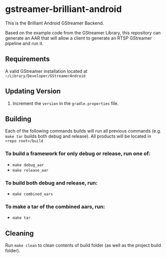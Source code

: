 # gstreamer-brilliant-android
This is the Brilliant Android GStreamer Backend.

Based on the example code from the GStreamer Library, this repository can generate an AAR that will allow a client to generate an RTSP GStreamer pipeline and run it.

## Requirements
A valid GStreamer installation located at `~/Library/Developer/GStreamerAndroid`

## Updating Version
1) Increment the `version` in the `gradle.properties` file.

## Building
Each of the following commands builds will run all previous commands (e.g. `make tar` builds both debug and release).
All products will be located in `<repo root>/build`

### To build a framework for only debug or release, run one of:
* `make debug_aar`
* `make release_aar`

### To build both debug and release, run:
* `make combined_aars`

### To make a tar of the combined aars, run:
* `make tar`

## Cleaning
Run `make clean` to clean contents of build folder (as well as the project build folder).
